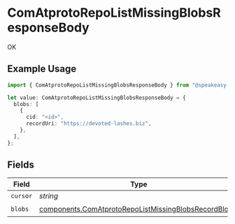 # ComAtprotoRepoListMissingBlobsResponseBody

OK

## Example Usage

```typescript
import { ComAtprotoRepoListMissingBlobsResponseBody } from "@speakeasy-sdks/bluesky/models/operations";

let value: ComAtprotoRepoListMissingBlobsResponseBody = {
  blobs: [
    {
      cid: "<id>",
      recordUri: "https://devoted-lashes.biz",
    },
  ],
};
```

## Fields

| Field                                                                                                                        | Type                                                                                                                         | Required                                                                                                                     | Description                                                                                                                  |
| ---------------------------------------------------------------------------------------------------------------------------- | ---------------------------------------------------------------------------------------------------------------------------- | ---------------------------------------------------------------------------------------------------------------------------- | ---------------------------------------------------------------------------------------------------------------------------- |
| `cursor`                                                                                                                     | *string*                                                                                                                     | :heavy_minus_sign:                                                                                                           | N/A                                                                                                                          |
| `blobs`                                                                                                                      | [components.ComAtprotoRepoListMissingBlobsRecordBlob](../../models/components/comatprotorepolistmissingblobsrecordblob.md)[] | :heavy_check_mark:                                                                                                           | N/A                                                                                                                          |
